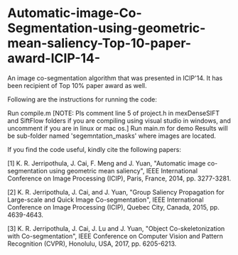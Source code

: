 # Automatic-image-Co-Segmentation-using-geometric-mean-saliency-Top-10-paper-award-ICIP-14-
An image co-segmentation algorithm that was presented in ICIP'14. It has been recipient of Top 10% paper award as well. 

Following are the instructions for running the code:

Run compile.m [NOTE: Pls comment line 5 of project.h in mexDenseSIFT and SiftFlow folders if you are compiling using visual studio in windows, and uncomment if you are in linux or mac os.] 
Run main.m for demo
Results will be sub-folder named 'segemntation_masks' where images are located. 


If you find the code useful, kindly cite the following papers:

[1] K. R. Jerripothula, J. Cai, F. Meng and J. Yuan, "Automatic image co-segmentation using geometric mean saliency", IEEE International Conference on Image Processing (ICIP), Paris, France, 2014, pp. 3277-3281.

[2] K. R. Jerripothula, J. Cai, and J. Yuan, "Group Saliency Propagation for Large-scale and Quick Image Co-segmentation", IEEE International Conference on Image Processing (ICIP), Quebec City, Canada, 2015, pp. 4639-4643.

[3] K. R. Jerripothula, J. Cai, J. Lu and J. Yuan, "Object Co-skeletonization with Co-segmentation", IEEE Conference on Computer Vision and Pattern Recognition (CVPR), Honolulu, USA, 2017, pp. 6205-6213.

